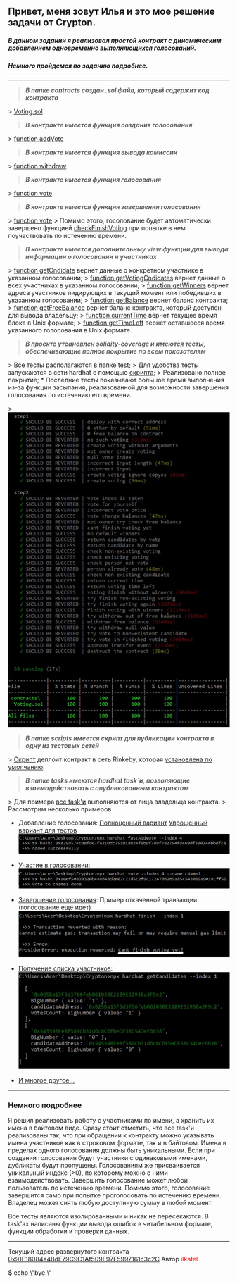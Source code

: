 ## Привет, меня зовут Илья и это мое решение задачи от Crypton.

##### В данном задании я реализовал простой контракт с динамическим добавлением одновременно выполняющихся голосований.

##### Немного пройдемся по заданию подробнее.

---

>___В папке contracts создан .sol файл, который содержит код контракта___

\> [Voting.sol](https://github.com/ilkatel/CryptonVoting/blob/main/contracts/Voting.sol)

>___В контракте имеется функция создания голосования___

\> [function addVote](https://github.com/ilkatel/CryptonVoting/blob/946dae366920f932cd123df6c5d555c3896c9437/contracts/Voting.sol#L55)

>___В контракте имеется функция вывода комиссии___

\> [function withdraw](https://github.com/ilkatel/CryptonVoting/blob/946dae366920f932cd123df6c5d555c3896c9437/contracts/Voting.sol#L109)

>___В контракте имеется функция голосования___

\> [function vote](https://github.com/ilkatel/CryptonVoting/blob/946dae366920f932cd123df6c5d555c3896c9437/contracts/Voting.sol#L71)

>___В контракте имеется функция завершения голосования___

\> [function vote](https://github.com/ilkatel/CryptonVoting/blob/946dae366920f932cd123df6c5d555c3896c9437/contracts/Voting.sol#L167)
\> Помимо этого, госолование будет автоматически завершено функцией [checkFinishVoting](https://github.com/ilkatel/CryptonVoting/blob/946dae366920f932cd123df6c5d555c3896c9437/contracts/Voting.sol#L147) при попытке в нем поучаствовать по истечению времени.

>___В контракте имеется дополнительныу view функции для вывода информации о голосовании и участниках___

\> [function getCndidate](https://github.com/ilkatel/CryptonVoting/blob/946dae366920f932cd123df6c5d555c3896c9437/contracts/Voting.sol#L99) вернет данные о конкретном участнике в указанном голосовании;
\> [function getVotingCndidates](https://github.com/ilkatel/CryptonVoting/blob/946dae366920f932cd123df6c5d555c3896c9437/contracts/Voting.sol#L103) вернет данные о всех участниках в указанном голосовании;
\> [function getWinners](https://github.com/ilkatel/CryptonVoting/blob/946dae366920f932cd123df6c5d555c3896c9437/contracts/Voting.sol#L143) вернет адреса участников лидирующих в текущий момент или победивших в указанном голосовании;
\> [function getBalance](https://github.com/ilkatel/CryptonVoting/blob/946dae366920f932cd123df6c5d555c3896c9437/contracts/Voting.sol#L171) вернет баланс контракта;
\> [function getFreeBalance](https://github.com/ilkatel/CryptonVoting/blob/946dae366920f932cd123df6c5d555c3896c9437/contracts/Voting.sol#L175) вернет баланс контракта, который доступен для вывода владельцу;
\> [function currentTime](https://github.com/ilkatel/CryptonVoting/blob/946dae366920f932cd123df6c5d555c3896c9437/contracts/Voting.sol#L77) вернет текущее время блока в Unix формате;
\> [function getTimeLeft](https://github.com/ilkatel/CryptonVoting/blob/946dae366920f932cd123df6c5d555c3896c9437/contracts/Voting.sol#L179) вернет оставшееся время указанного голосования в Unix формате.

> ___В проекте утсановлен solidity-coverage и имеются тесты, обеспечивающие полное покрытие по всем показателям___

\> Все тесты располагаются в папке [test](https://github.com/ilkatel/CryptonVoting/blob/946dae366920f932cd123df6c5d555c3896c9437/test/contractTest.js#L1);
\> Для удобства тесты запускаются в сети hardhat с помощью [скрипта](https://github.com/ilkatel/CryptonVoting/blob/946dae366920f932cd123df6c5d555c3896c9437/package.json#L8);
\> Реализовано полное покрытие;
\* Последние тесты показывают большое время выполнения из-за функции засыпания, реализованной для возможности завершения голосования по истечению его времени.

\> ![Покрытие тестов](images/coverage.jpg)

> ___В папке scripts имеется скрипт для публикации контракта в одну из тестовых сетей___

\> [Скрипт](https://github.com/ilkatel/CryptonVoting/blob/946dae366920f932cd123df6c5d555c3896c9437/scripts/deploy.js#L1) деплоит контракт в сеть Rinkeby, которая [установлена по умолчанию](https://github.com/ilkatel/CryptonVoting/blob/946dae366920f932cd123df6c5d555c3896c9437/hardhat.config.js#L19).

> ___В папке tasks имеются hardhat task`и, позволяющие взаимодействовать с опубликованным контрактом___

\> Для примера [все task'и](https://github.com/ilkatel/CryptonVoting/blob/946dae366920f932cd123df6c5d555c3896c9437/tasks/contractTasks.js#L1) выполняются от лица владельца контракта.
\> Рассмотрим несколько примеров
* Добавление голосования:
[Полноценный вариант](https://github.com/ilkatel/CryptonVoting/blob/946dae366920f932cd123df6c5d555c3896c9437/tasks/contractTasks.js#L139)
[Упрощенный вариант для тестов](https://github.com/ilkatel/CryptonVoting/blob/946dae366920f932cd123df6c5d555c3896c9437/tasks/contractTasks.js#L163)
![Добавление голосования](images/task_addVote.jpg)

* [Участие в голосовании](https://github.com/ilkatel/CryptonVoting/blob/946dae366920f932cd123df6c5d555c3896c9437/tasks/contractTasks.js#L210):
![Участие в голосовании](images/task_vote.jpg)

* [Завершение голосования](https://github.com/ilkatel/CryptonVoting/blob/946dae366920f932cd123df6c5d555c3896c9437/tasks/contractTasks.js#L226):
Пример откаченной транзакции (голосование еще идет)
![Завершение голосования](images/task_finish.jpg)

* [Получение списка участников](https://github.com/ilkatel/CryptonVoting/blob/946dae366920f932cd123df6c5d555c3896c9437/tasks/contractTasks.js#L177):
![Получение списка участников](images/task_candidates.jpg)

* [И многое другое...](https://github.com/ilkatel/CryptonVoting/blob/946dae366920f932cd123df6c5d555c3896c9437/tasks/contractTasks.js#L1)

---
### Немного подробнее

Я решил реализовать работу с участниками по имени, а хранить их имена в байтовом виде. Сразу стоит отметить, что все task'и реализованы так, что при обращении к контракту можно указывать имена участников как в строковом формате, так и в байтовом. Имена в пределах одного голосования должны быть уникальными. Если при создании голосования будут участники с одинаковыми именами, дубликаты будут пропущены.
Голосованиям же присваивается уникальный индекс (>0), по которому можно с ними взаимодействовать.
Завершить голосование может любой пользователь по истечению времени. Помимо этого, голосование завершится само при попытке проголосовать по истечению времени.
Владелец может снять любую доступнную сумму в любой момент.

Все тесты являются изолированными и никак не пересекаются.
В task'ах написаны функции вывода ошибок в читабельном формате, функции обработки и проверки данных. 

---

Текущий адрес развернутого контракта [0x91E18084a48dE79C9C1Af509E97F5997161c3c2C](https://rinkeby.etherscan.io/address/0x91E18084a48dE79C9C1Af509E97F5997161c3c2C)
Автор <span style="color: red">ilkatel</span>

$ echo \\"bye.\\"